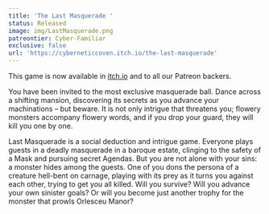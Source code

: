 ```yaml
---
title: 'The Last Masquerade '
status: Released
image: img/LastMasquerade.png
patreontier: Cyber-Familiar
exclusive: false
url: 'https://cyberneticcoven.itch.io/the-last-masquerade'
---
```


This game is now available in [itch.io](https://cyberneticcoven.itch.io/the-last-masquerade "https://cyberneticcoven.itch.io/the-last-masquerade") and to all our Patreon backers.

You have been invited to the most exclusive masquerade ball. Dance across a shifting mansion, discovering its secrets as you advance your machinations – but beware. It is not only intrigue that threatens you; flowery monsters accompany flowery words, and if you drop your guard, they will kill you one by one. 

Last Masquerade is a social deduction and intrigue game. Everyone plays guests in a deadly masquerade in a baroque estate, clinging to the safety of a Mask and pursuing secret Agendas. But you are not alone with your sins: a monster hides among the guests. One of you dons the persona of a creature hell-bent on carnage, playing with its prey as it turns you against each other, trying to get you all killed. Will you survive? Will you advance your own sinister goals? Or will you become just another trophy for the monster that prowls Orlesceu Manor?
